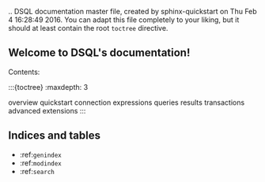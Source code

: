 .. DSQL documentation master file, created by
   sphinx-quickstart on Thu Feb  4 16:28:49 2016.
   You can adapt this file completely to your liking, but it should at least
   contain the root `toctree` directive.

## Welcome to DSQL's documentation!

Contents:

:::{toctree}
:maxdepth: 3

overview
quickstart
connection
expressions
queries
results
transactions
advanced
extensions
:::

## Indices and tables

* :ref:`genindex`
* :ref:`modindex`
* :ref:`search`
